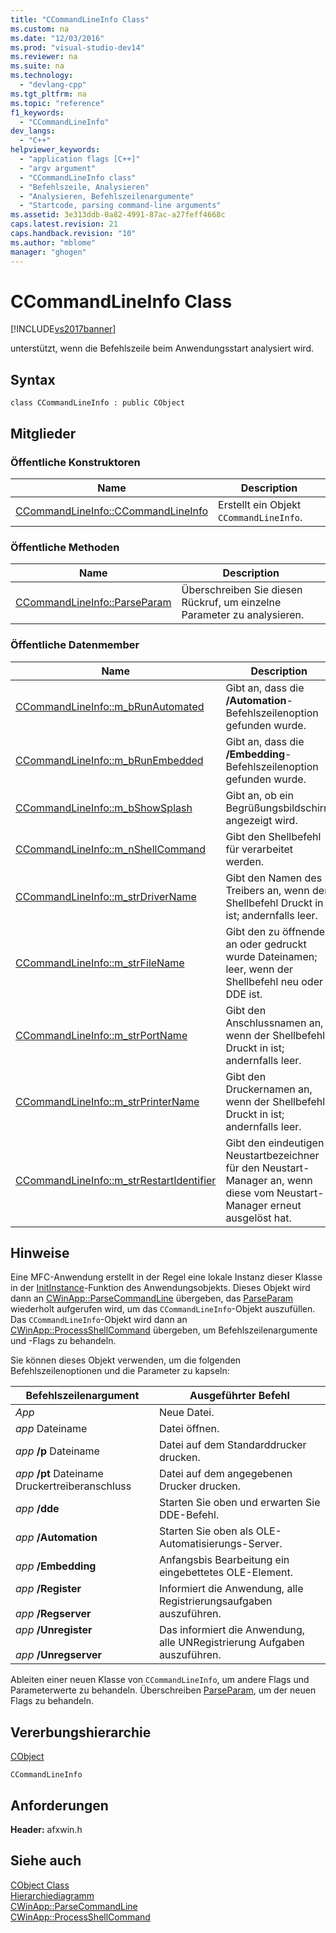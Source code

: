 ```yaml
---
title: "CCommandLineInfo Class"
ms.custom: na
ms.date: "12/03/2016"
ms.prod: "visual-studio-dev14"
ms.reviewer: na
ms.suite: na
ms.technology: 
  - "devlang-cpp"
ms.tgt_pltfrm: na
ms.topic: "reference"
f1_keywords: 
  - "CCommandLineInfo"
dev_langs: 
  - "C++"
helpviewer_keywords: 
  - "application flags [C++]"
  - "argv argument"
  - "CCommandLineInfo class"
  - "Befehlszeile, Analysieren"
  - "Analysieren, Befehlszeilenargumente"
  - "Startcode, parsing command-line arguments"
ms.assetid: 3e313ddb-0a82-4991-87ac-a27feff4668c
caps.latest.revision: 21
caps.handback.revision: "10"
ms.author: "mblome"
manager: "ghogen"
---
```

# CCommandLineInfo Class
[!INCLUDE[vs2017banner](../../assembler/inline/includes/vs2017banner.md)]

unterstützt, wenn die Befehlszeile beim Anwendungsstart analysiert wird.  
  
## Syntax  
  
```  
class CCommandLineInfo : public CObject  
```  
  
## Mitglieder  
  
### Öffentliche Konstruktoren  
  
|Name|Description|  
|----------|-----------------|  
|[CCommandLineInfo::CCommandLineInfo](../Topic/CCommandLineInfo::CCommandLineInfo.md)|Erstellt ein Objekt `CCommandLineInfo`.|  
  
### Öffentliche Methoden  
  
|Name|Description|  
|----------|-----------------|  
|[CCommandLineInfo::ParseParam](../Topic/CCommandLineInfo::ParseParam.md)|Überschreiben Sie diesen Rückruf, um einzelne Parameter zu analysieren.|  
  
### Öffentliche Datenmember  
  
|Name|Description|  
|----------|-----------------|  
|[CCommandLineInfo::m\_bRunAutomated](../Topic/CCommandLineInfo::m_bRunAutomated.md)|Gibt an, dass die **\/Automation**\-Befehlszeilenoption gefunden wurde.|  
|[CCommandLineInfo::m\_bRunEmbedded](../Topic/CCommandLineInfo::m_bRunEmbedded.md)|Gibt an, dass die **\/Embedding**\-Befehlszeilenoption gefunden wurde.|  
|[CCommandLineInfo::m\_bShowSplash](../Topic/CCommandLineInfo::m_bShowSplash.md)|Gibt an, ob ein Begrüßungsbildschirm angezeigt wird.|  
|[CCommandLineInfo::m\_nShellCommand](../Topic/CCommandLineInfo::m_nShellCommand.md)|Gibt den Shellbefehl für verarbeitet werden.|  
|[CCommandLineInfo::m\_strDriverName](../Topic/CCommandLineInfo::m_strDriverName.md)|Gibt den Namen des Treibers an, wenn der Shellbefehl Druckt in ist; andernfalls leer.|  
|[CCommandLineInfo::m\_strFileName](../Topic/CCommandLineInfo::m_strFileName.md)|Gibt den zu öffnenden an oder gedruckt wurde Dateinamen; leer, wenn der Shellbefehl neu oder DDE ist.|  
|[CCommandLineInfo::m\_strPortName](../Topic/CCommandLineInfo::m_strPortName.md)|Gibt den Anschlussnamen an, wenn der Shellbefehl Druckt in ist; andernfalls leer.|  
|[CCommandLineInfo::m\_strPrinterName](../Topic/CCommandLineInfo::m_strPrinterName.md)|Gibt den Druckernamen an, wenn der Shellbefehl Druckt in ist; andernfalls leer.|  
|[CCommandLineInfo::m\_strRestartIdentifier](../Topic/CCommandLineInfo::m_strRestartIdentifier.md)|Gibt den eindeutigen Neustartbezeichner für den Neustart\-Manager an, wenn diese vom Neustart\-Manager erneut ausgelöst hat.|  
  
## Hinweise  
 Eine MFC\-Anwendung erstellt in der Regel eine lokale Instanz dieser Klasse in der [InitInstance](../Topic/CWinApp::InitInstance.md)\-Funktion des Anwendungsobjekts.  Dieses Objekt wird dann an [CWinApp::ParseCommandLine](../Topic/CWinApp::ParseCommandLine.md) übergeben, das [ParseParam](../Topic/CCommandLineInfo::ParseParam.md) wiederholt aufgerufen wird, um das `CCommandLineInfo`\-Objekt auszufüllen.  Das `CCommandLineInfo`\-Objekt wird dann an [CWinApp::ProcessShellCommand](../Topic/CWinApp::ProcessShellCommand.md) übergeben, um Befehlszeilenargumente und \-Flags zu behandeln.  
  
 Sie können dieses Objekt verwenden, um die folgenden Befehlszeilenoptionen und die Parameter zu kapseln:  
  
|Befehlszeilenargument|Ausgeführter Befehl|  
|---------------------------|-------------------------|  
|*App*|Neue Datei.|  
|*app* Dateiname|Datei öffnen.|  
|*app* **\/p** Dateiname|Datei auf dem Standarddrucker drucken.|  
|*app* **\/pt** Dateiname Druckertreiberanschluss|Datei auf dem angegebenen Drucker drucken.|  
|*app* **\/dde**|Starten Sie oben und erwarten Sie DDE\-Befehl.|  
|*app* **\/Automation**|Starten Sie oben als OLE\-Automatisierungs\-Server.|  
|*app* **\/Embedding**|Anfangsbis Bearbeitung ein eingebettetes OLE\-Element.|  
|*app* **\/Register**<br /><br /> *app* **\/Regserver**|Informiert die Anwendung, alle Registrierungsaufgaben auszuführen.|  
|*app* **\/Unregister**<br /><br /> *app* **\/Unregserver**|Das informiert die Anwendung, alle UNRegistrierung Aufgaben auszuführen.|  
  
 Ableiten einer neuen Klasse von `CCommandLineInfo`, um andere Flags und Parameterwerte zu behandeln.  Überschreiben [ParseParam](../Topic/CCommandLineInfo::ParseParam.md), um der neuen Flags zu behandeln.  
  
## Vererbungshierarchie  
 [CObject](../../mfc/reference/cobject-class.md)  
  
 `CCommandLineInfo`  
  
## Anforderungen  
 **Header:** afxwin.h  
  
## Siehe auch  
 [CObject Class](../../mfc/reference/cobject-class.md)   
 [Hierarchiediagramm](../../mfc/hierarchy-chart.md)   
 [CWinApp::ParseCommandLine](../Topic/CWinApp::ParseCommandLine.md)   
 [CWinApp::ProcessShellCommand](../Topic/CWinApp::ProcessShellCommand.md)